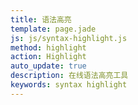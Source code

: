 ```yaml
---
title: 语法高亮
template: page.jade
js: js/syntax-highlight.js
method: highlight
action: Highlight
auto_update: true
description: 在线语法高亮工具
keywords: syntax highlight
---
```

<span>
  <script src="https://highlightjs.org/static/highlight.pack.js"></script>
  <link rel="stylesheet" title="Default" href="https://cdnjs.cloudflare.com/ajax/libs/highlight.js/9.5.0/styles/default.min.css" />
  <link rel="alternate stylesheet" title="Agate" href="https://cdnjs.cloudflare.com/ajax/libs/highlight.js/9.5.0/styles/agate.min.css" disabled />
  <link rel="alternate stylesheet" title="Androidstudio" href="https://cdnjs.cloudflare.com/ajax/libs/highlight.js/9.5.0/styles/androidstudio.min.css" disabled />
  <link rel="alternate stylesheet" title="Arduino Light" href="https://cdnjs.cloudflare.com/ajax/libs/highlight.js/9.5.0/styles/arduino-light.min.css" disabled />
  <link rel="alternate stylesheet" title="Arta" href="https://cdnjs.cloudflare.com/ajax/libs/highlight.js/9.5.0/styles/arta.min.css" disabled />
  <link rel="alternate stylesheet" title="Ascetic" href="https://cdnjs.cloudflare.com/ajax/libs/highlight.js/9.5.0/styles/ascetic.min.css" disabled />
  <link rel="alternate stylesheet" title="Atelier Cave Dark" href="https://cdnjs.cloudflare.com/ajax/libs/highlight.js/9.5.0/styles/atelier-cave-dark.min.css" disabled />
  <link rel="alternate stylesheet" title="Atelier Cave Light" href="https://cdnjs.cloudflare.com/ajax/libs/highlight.js/9.5.0/styles/atelier-cave-light.min.css" disabled />
  <link rel="alternate stylesheet" title="Atelier Dune Dark" href="https://cdnjs.cloudflare.com/ajax/libs/highlight.js/9.5.0/styles/atelier-dune-dark.min.css" disabled />
  <link rel="alternate stylesheet" title="Atelier Dune Light" href="https://cdnjs.cloudflare.com/ajax/libs/highlight.js/9.5.0/styles/atelier-dune-light.min.css" disabled />
  <link rel="alternate stylesheet" title="Atelier Estuary Dark" href="https://cdnjs.cloudflare.com/ajax/libs/highlight.js/9.5.0/styles/atelier-estuary-dark.min.css" disabled />
  <link rel="alternate stylesheet" title="Atelier Estuary Light" href="https://cdnjs.cloudflare.com/ajax/libs/highlight.js/9.5.0/styles/atelier-estuary-light.min.css" disabled />
  <link rel="alternate stylesheet" title="Atelier Forest Dark" href="https://cdnjs.cloudflare.com/ajax/libs/highlight.js/9.5.0/styles/atelier-forest-dark.min.css" disabled />
  <link rel="alternate stylesheet" title="Atelier Forest Light" href="https://cdnjs.cloudflare.com/ajax/libs/highlight.js/9.5.0/styles/atelier-forest-light.min.css" disabled />
  <link rel="alternate stylesheet" title="Atelier Heath Dark" href="https://cdnjs.cloudflare.com/ajax/libs/highlight.js/9.5.0/styles/atelier-heath-dark.min.css" disabled />
  <link rel="alternate stylesheet" title="Atelier Heath Light" href="https://cdnjs.cloudflare.com/ajax/libs/highlight.js/9.5.0/styles/atelier-heath-light.min.css" disabled />
  <link rel="alternate stylesheet" title="Atelier Lakeside Dark" href="https://cdnjs.cloudflare.com/ajax/libs/highlight.js/9.5.0/styles/atelier-lakeside-dark.min.css" disabled />
  <link rel="alternate stylesheet" title="Atelier Lakeside Light" href="https://cdnjs.cloudflare.com/ajax/libs/highlight.js/9.5.0/styles/atelier-lakeside-light.min.css" disabled />
  <link rel="alternate stylesheet" title="Atelier Plateau Dark" href="https://cdnjs.cloudflare.com/ajax/libs/highlight.js/9.5.0/styles/atelier-plateau-dark.min.css" disabled />
  <link rel="alternate stylesheet" title="Atelier Plateau Light" href="https://cdnjs.cloudflare.com/ajax/libs/highlight.js/9.5.0/styles/atelier-plateau-light.min.css" disabled />
  <link rel="alternate stylesheet" title="Atelier Savanna Dark" href="https://cdnjs.cloudflare.com/ajax/libs/highlight.js/9.5.0/styles/atelier-savanna-dark.min.css" disabled />
  <link rel="alternate stylesheet" title="Atelier Savanna Light" href="https://cdnjs.cloudflare.com/ajax/libs/highlight.js/9.5.0/styles/atelier-savanna-light.min.css" disabled />
  <link rel="alternate stylesheet" title="Atelier Seaside Dark" href="https://cdnjs.cloudflare.com/ajax/libs/highlight.js/9.5.0/styles/atelier-seaside-dark.min.css" disabled />
  <link rel="alternate stylesheet" title="Atelier Seaside Light" href="https://cdnjs.cloudflare.com/ajax/libs/highlight.js/9.5.0/styles/atelier-seaside-light.min.css" disabled />
  <link rel="alternate stylesheet" title="Atelier Sulphurpool Dark" href="https://cdnjs.cloudflare.com/ajax/libs/highlight.js/9.5.0/styles/atelier-sulphurpool-dark.min.css" disabled />
  <link rel="alternate stylesheet" title="Atelier Sulphurpool Light" href="https://cdnjs.cloudflare.com/ajax/libs/highlight.js/9.5.0/styles/atelier-sulphurpool-light.min.css" disabled />
  <link rel="alternate stylesheet" title="Brown Paper" href="https://cdnjs.cloudflare.com/ajax/libs/highlight.js/9.5.0/styles/brown-paper.min.css" disabled />
  <link rel="alternate stylesheet" title="Codepen Embed" href="https://cdnjs.cloudflare.com/ajax/libs/highlight.js/9.5.0/styles/codepen-embed.min.css" disabled />
  <link rel="alternate stylesheet" title="Color Brewer" href="https://cdnjs.cloudflare.com/ajax/libs/highlight.js/9.5.0/styles/color-brewer.min.css" disabled />
  <link rel="alternate stylesheet" title="Dark" href="https://cdnjs.cloudflare.com/ajax/libs/highlight.js/9.5.0/styles/dark.min.css" disabled />
  <link rel="alternate stylesheet" title="Darkula" href="https://cdnjs.cloudflare.com/ajax/libs/highlight.js/9.5.0/styles/darkula.min.css" disabled />
  <link rel="alternate stylesheet" title="Docco" href="https://cdnjs.cloudflare.com/ajax/libs/highlight.js/9.5.0/styles/docco.min.css" disabled />
  <link rel="alternate stylesheet" title="Dracula" href="https://cdnjs.cloudflare.com/ajax/libs/highlight.js/9.5.0/styles/dracula.min.css" disabled />
  <link rel="alternate stylesheet" title="Far" href="https://cdnjs.cloudflare.com/ajax/libs/highlight.js/9.5.0/styles/far.min.css" disabled />
  <link rel="alternate stylesheet" title="Foundation" href="https://cdnjs.cloudflare.com/ajax/libs/highlight.js/9.5.0/styles/foundation.min.css" disabled />
  <link rel="alternate stylesheet" title="Github Gist" href="https://cdnjs.cloudflare.com/ajax/libs/highlight.js/9.5.0/styles/github-gist.min.css" disabled />
  <link rel="alternate stylesheet" title="Github" href="https://cdnjs.cloudflare.com/ajax/libs/highlight.js/9.5.0/styles/github.min.css" disabled />
  <link rel="alternate stylesheet" title="Googlecode" href="https://cdnjs.cloudflare.com/ajax/libs/highlight.js/9.5.0/styles/googlecode.min.css" disabled />
  <link rel="alternate stylesheet" title="Grayscale" href="https://cdnjs.cloudflare.com/ajax/libs/highlight.js/9.5.0/styles/grayscale.min.css" disabled />
  <link rel="alternate stylesheet" title="Gruvbox Dark" href="https://cdnjs.cloudflare.com/ajax/libs/highlight.js/9.5.0/styles/gruvbox-dark.min.css" disabled />
  <link rel="alternate stylesheet" title="Gruvbox Light" href="https://cdnjs.cloudflare.com/ajax/libs/highlight.js/9.5.0/styles/gruvbox-light.min.css" disabled />
  <link rel="alternate stylesheet" title="Hopscotch" href="https://cdnjs.cloudflare.com/ajax/libs/highlight.js/9.5.0/styles/hopscotch.min.css" disabled />
  <link rel="alternate stylesheet" title="Hybrid" href="https://cdnjs.cloudflare.com/ajax/libs/highlight.js/9.5.0/styles/hybrid.min.css" disabled />
  <link rel="alternate stylesheet" title="Idea" href="https://cdnjs.cloudflare.com/ajax/libs/highlight.js/9.5.0/styles/idea.min.css" disabled />
  <link rel="alternate stylesheet" title="Ir Black" href="https://cdnjs.cloudflare.com/ajax/libs/highlight.js/9.5.0/styles/ir-black.min.css" disabled />
  <link rel="alternate stylesheet" title="Kimbie Dark" href="https://cdnjs.cloudflare.com/ajax/libs/highlight.js/9.5.0/styles/kimbie.dark.min.css" disabled />
  <link rel="alternate stylesheet" title="Kimbie Light" href="https://cdnjs.cloudflare.com/ajax/libs/highlight.js/9.5.0/styles/kimbie.light.min.css" disabled />
  <link rel="alternate stylesheet" title="Magula" href="https://cdnjs.cloudflare.com/ajax/libs/highlight.js/9.5.0/styles/magula.min.css" disabled />
  <link rel="alternate stylesheet" title="Mono Blue" href="https://cdnjs.cloudflare.com/ajax/libs/highlight.js/9.5.0/styles/mono-blue.min.css" disabled />
  <link rel="alternate stylesheet" title="Monokai Sublime" href="https://cdnjs.cloudflare.com/ajax/libs/highlight.js/9.5.0/styles/monokai-sublime.min.css" disabled />
  <link rel="alternate stylesheet" title="Monokai" href="https://cdnjs.cloudflare.com/ajax/libs/highlight.js/9.5.0/styles/monokai.min.css" disabled />
  <link rel="alternate stylesheet" title="Obsidian" href="https://cdnjs.cloudflare.com/ajax/libs/highlight.js/9.5.0/styles/obsidian.min.css" disabled />
  <link rel="alternate stylesheet" title="Ocean" href="https://cdnjs.cloudflare.com/ajax/libs/highlight.js/9.5.0/styles/ocean.min.css" disabled />
  <link rel="alternate stylesheet" title="Paraiso Dark" href="https://cdnjs.cloudflare.com/ajax/libs/highlight.js/9.5.0/styles/paraiso-dark.min.css" disabled />
  <link rel="alternate stylesheet" title="Paraiso Light" href="https://cdnjs.cloudflare.com/ajax/libs/highlight.js/9.5.0/styles/paraiso-light.min.css" disabled />
  <link rel="alternate stylesheet" title="Pojoaque" href="https://cdnjs.cloudflare.com/ajax/libs/highlight.js/9.5.0/styles/pojoaque.min.css" disabled />
  <link rel="alternate stylesheet" title="Purebasic" href="https://cdnjs.cloudflare.com/ajax/libs/highlight.js/9.5.0/styles/purebasic.min.css" disabled />
  <link rel="alternate stylesheet" title="Qtcreator Dark" href="https://cdnjs.cloudflare.com/ajax/libs/highlight.js/9.5.0/styles/qtcreator_dark.min.css" disabled />
  <link rel="alternate stylesheet" title="Qtcreator Light" href="https://cdnjs.cloudflare.com/ajax/libs/highlight.js/9.5.0/styles/qtcreator_light.min.css" disabled />
  <link rel="alternate stylesheet" title="Railscasts" href="https://cdnjs.cloudflare.com/ajax/libs/highlight.js/9.5.0/styles/railscasts.min.css" disabled />
  <link rel="alternate stylesheet" title="Rainbow" href="https://cdnjs.cloudflare.com/ajax/libs/highlight.js/9.5.0/styles/rainbow.min.css" disabled />
  <link rel="alternate stylesheet" title="School Book" href="https://cdnjs.cloudflare.com/ajax/libs/highlight.js/9.5.0/styles/school-book.min.css" disabled />
  <link rel="alternate stylesheet" title="Solarized Dark" href="https://cdnjs.cloudflare.com/ajax/libs/highlight.js/9.5.0/styles/solarized-dark.min.css" disabled />
  <link rel="alternate stylesheet" title="Solarized Light" href="https://cdnjs.cloudflare.com/ajax/libs/highlight.js/9.5.0/styles/solarized-light.min.css" disabled />
  <link rel="alternate stylesheet" title="Sunburst" href="https://cdnjs.cloudflare.com/ajax/libs/highlight.js/9.5.0/styles/sunburst.min.css" disabled />
  <link rel="alternate stylesheet" title="Tomorrow Night Blue" href="https://cdnjs.cloudflare.com/ajax/libs/highlight.js/9.5.0/styles/tomorrow-night-blue.min.css" disabled />
  <link rel="alternate stylesheet" title="Tomorrow Night Bright" href="https://cdnjs.cloudflare.com/ajax/libs/highlight.js/9.5.0/styles/tomorrow-night-bright.min.css" disabled />
  <link rel="alternate stylesheet" title="Tomorrow Night Eighties" href="https://cdnjs.cloudflare.com/ajax/libs/highlight.js/9.5.0/styles/tomorrow-night-eighties.min.css" disabled />
  <link rel="alternate stylesheet" title="Tomorrow Night" href="https://cdnjs.cloudflare.com/ajax/libs/highlight.js/9.5.0/styles/tomorrow-night.min.css" disabled />
  <link rel="alternate stylesheet" title="Tomorrow" href="https://cdnjs.cloudflare.com/ajax/libs/highlight.js/9.5.0/styles/tomorrow.min.css" disabled />
  <link rel="alternate stylesheet" title="Vs" href="https://cdnjs.cloudflare.com/ajax/libs/highlight.js/9.5.0/styles/vs.min.css" disabled />
  <link rel="alternate stylesheet" title="Xcode" href="https://cdnjs.cloudflare.com/ajax/libs/highlight.js/9.5.0/styles/xcode.min.css" disabled />
  <link rel="alternate stylesheet" title="Xt 256" href="https://cdnjs.cloudflare.com/ajax/libs/highlight.js/9.5.0/styles/xt256.min.css" disabled />
  <link rel="alternate stylesheet" title="Zenburn" href="https://cdnjs.cloudflare.com/ajax/libs/highlight.js/9.5.0/styles/zenburn.min.css" disabled />
</span>
